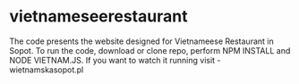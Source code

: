 # vietnameseerestaurant

The code presents the website designed for Vietnameese Restaurant in Sopot. To run the code, download or clone repo, perform NPM INSTALL and NODE VIETNAM.JS.
If you want to watch it running visit - wietnamskasopot.pl
